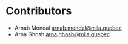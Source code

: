 # Contributors

* Arnab Mondal [arnab.mondal@mila.quebec](mailto:arnab.mondal@mila.quebec)
* Arna Ghosh [arna.ghosh@mila.quebec](mailto:arna.ghosh@mila.quebec)
